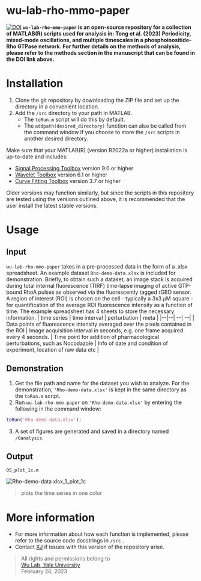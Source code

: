 # wu-lab-rho-mmo-paper

[![DOI](https://zenodo.org/badge/doi/TC2023paperlink.svg)](http://dx.doi.org/)
**`wu-lab-rho-mmo-paper` is an open-source repository for a collection of MATLAB(R) scripts used for analysis in: Tong et al. (2023) Periodicity, mixed-mode oscillations, and multiple timescales in a phosphoinositide-Rho GTPase network. For further details on the methods of analysis, please refer to the methods section in the manuscript that can be found in the DOI link above.**

Installation
============

1. Clone the git repository by downloading the ZIP file and set up the directory in a convenient location.
2. Add the `/src` directory to your path in MATLAB.
    - The `toRun.m` script will do this by default.
    - The `addpath(desired_directory)` function can also be called from the command window if you choose to store the `/src`  scripts in another desired directory.

Make sure that your MATLAB(R) (version R2022a or higher) installation is up-to-date and includes:

* [Signal Processing Toolbox](https://www.mathworks.com/products/signal.html) version 9.0 or higher
* [Wavelet Toolbox](https://www.mathworks.com/products/wavelet.html) version 6.1 or higher
* [Curve Fitting Toolbox](https://www.mathworks.com/products/curvefitting.html) version 3.7 or higher

Older versions may function similarly, but since the scripts in this repository are tested using the versions outlined above, it is recommended that the user install the latest stable versions.

Usage
=====
Input
------
`wu-lab-rho-mmo-paper` takes in a pre-processed data in the form of a .xlsx spreadsheet. An example dataset `Rho-demo-data.xlsx` is included for demonstration. Briefly, to obtain such a dataset, an image stack is acquired during total internal fluorescence (TIRF) time-lapse imaging of active GTP-bound RhoA pulses as observed via the fluorescently tagged rGBD sensor. A region of interest (ROI) is chosen on the cell - typically a 3x3 $\mu$M square - for quantification of the average ROI fluorescence intensity as a function of time. The example spreadsheet has 4 sheets to store the necessary information.
| time series | time interval | perturbation | meta |
|--|--| --| --|
| Data points of fluorescence intensity averaged over the pixels contained in the ROI | Image acquisition interval in seconds, e.g. one frame acquired every 4 seconds. | Time point for addition of pharmacological perturbations, such as Nocodazole |  Info of date and condition of experiment, location of raw data etc  |

Demonstration
------
  1. Get the file path and name for the dataset you wish to analyze. For the demonstration, `'Rho-demo-data.xlsx'` is kept in the same directory as the `toRun.m` script.
  2. Run `wu-lab-rho-mmo-paper` on `'Rho-demo-data.xlsx'` by entering the following in the command window:
```matlab
toRun('Rho-demo-data.xlsx');
```
 3. A set of figures are generated and saved in a directory named `/0analysis`. 

Output
------
`OS_plot_1c.m`

![Rho-demo-data xlsx_1_plot_1c](https://user-images.githubusercontent.com/33842377/221678781-df1fdfcc-b94c-4e8e-b5be-a418db28a842.png)

> plots the time series in one color



More information
================
* For more information about how each function is implemented, please refer to the source code docstrings in  `/src` . 
* Contact [XJ](xj.xu@yale.edu ) if issues with this version of the repository arise.
> All rights and permissions belong to <br/>
> [Wu Lab, Yale University](https://medicine.yale.edu/lab/wu/) <br/>
> February 26, 2023
